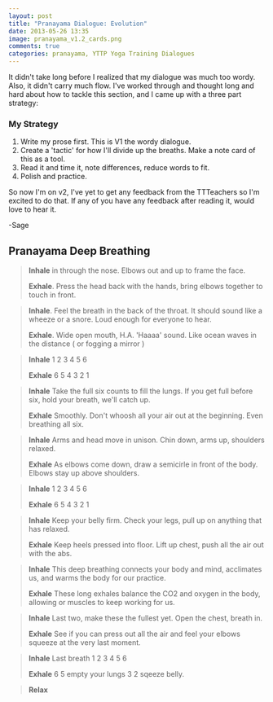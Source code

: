 ```yaml
---
layout: post
title: "Pranayama Dialogue: Evolution"
date: 2013-05-26 13:35
image: pranayama_v1.2_cards.png
comments: true
categories: pranayama, YTTP Yoga Training Dialogues
---
```


It didn't take long before I realized that my dialogue was much too wordy. Also, it didn't carry much flow. I've worked through and thought long and hard about how to tackle this section, and I came up with a three part strategy:
<!-- more -->
### My Strategy
1. Write my prose first. This is V1 the wordy dialogue.
2. Create a 'tactic' for how I'll divide up the breaths. Make a note card of this as a tool.
3. Read it and time it, note differences, reduce words to fit.
4. Polish and practice.

So now I'm on v2, I've yet to get any feedback from the TTTeachers so I'm excited to do that. If any of you have any feedback after reading it, would love to hear it. 

-Sage

## Pranayama Deep Breathing ##
> **Inhale** in through the nose. Elbows out and up to frame the face.
>
> **Exhale**. Press the head back with the hands, bring elbows together to touch in front.
<!-- -->
> **Inhale**. Feel the breath in the back of the throat. It should sound like a wheeze or a snore. Loud enough for everyone to hear.
>
> **Exhale**. Wide open mouth, H.A. 'Haaaa' sound. Like ocean waves in the distance ( or fogging a mirror )
<!-- -->
> **Inhale** 1 2 3 4 5 6
>
> **Exhale** 6 5 4 3 2 1
<!-- -->
> **Inhale** Take the full six counts to fill the lungs. If you get full before six, hold your breath, we'll catch up. 
>
> **Exhale** Smoothly. Don't whoosh all your air out at the beginning. Even breathing all six.
<!-- -->
> **Inhale** Arms and head move in unison. Chin down, arms up, shoulders relaxed.
>
> **Exhale** As elbows come down, draw a semicirle in front of the body. Elbows stay up above shoulders.
<!-- -->
> **Inhale** 1 2 3 4 5 6
>
> **Exhale** 6 5 4 3 2 1
<!-- -->
> **Inhale** Keep your belly firm. Check your legs, pull up on anything that has relaxed.
>
> **Exhale** Keep heels pressed into floor. Lift up chest, push all the air out with the abs.
<!-- -->
> **Inhale** This deep breathing connects your body and mind, acclimates us, and warms the body for our practice.
>
> **Exhale** These long exhales balance the CO2 and oxygen in the body, allowing or muscles to keep working for us.
<!-- -->
> **Inhale** Last two, make these the fullest yet. Open the chest, breath in.
>
> **Exhale** See if you can press out all the air and feel your elbows squeeze at the very last moment.
<!-- -->
> **Inhale** Last breath 1 2 3 4 5 6
>
> **Exhale** 6 5 empty your lungs 3 2 sqeeze belly. 
<!-- -->
> **Relax**
